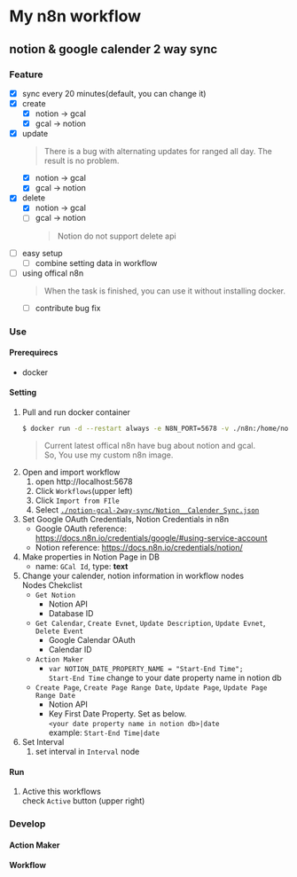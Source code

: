 # My n8n workflow

## notion & google calender 2 way sync

### Feature

- [x] sync every 20 minutes(default, you can change it)
- [x] create
    - [x] notion -> gcal
    - [x] gcal -> notion
- [x] update 
    > There is a bug with alternating updates for ranged all day. The result is no problem.
    - [x] notion -> gcal
    - [x] gcal -> notion
- [x] delete
    - [x] notion -> gcal
    - [ ] gcal -> notion
         > Notion do not support delete api
- [ ] easy setup
    - [ ] combine setting data in workflow
- [ ] using offical n8n
    > When the task is finished, you can use it without installing docker.
    - [ ] contribute bug fix

### Use

#### Prerequirecs

* docker

#### Setting

1. Pull and run docker container
    ```bash
    $ docker run -d --restart always -e N8N_PORT=5678 -v ./n8n:/home/node/.n8n -p 5678:5678 --name n8n 5pecia1/n8n-custom:latest
    ```
    > Current latest offical n8n have bug about notion and gcal.  
    > So, You use my custom n8n image.
4. Open and import workflow
    1. open http://localhost:5678
    1. Click `Workflows`(upper left)
    2. Click `Import from FIle`
    3. Select [`./notion-gcal-2way-sync/Notion__Calender_Sync.json`](https://github.com/5pecia1/n8n-workflow/blob/main/notion-gcal-2-way-sync/Notion__Calender_Sync.json)
5. Set Google OAuth Credentials, Notion Credentials in n8n
    * Google OAuth reference: https://docs.n8n.io/credentials/google/#using-service-account
    * Notion reference: https://docs.n8n.io/credentials/notion/
6. Make properties in Notion Page in DB
    * name: `GCal Id`, type: **text**
7. Change your calender, notion information in workflow nodes  
    Nodes Chekclist
    * `Get Notion`
        * Notion API
        * Database ID
    * `Get Calendar`, `Create Evnet`, `Update Description`, `Update Evnet`, `Delete Event`
        * Google Calendar OAuth
        * Calendar ID
    * `Action Maker`
        * `var NOTION_DATE_PROPERTY_NAME = "Start-End Time";`  
        `Start-End Time` change to your date property name in notion db
    * `Create Page`, `Create Page Range Date`, `Update Page`, `Update Page Range Date`
        * Notion API
        * Key First Date Property. Set as below.  
        `<your date property name in notion db>|date`  
        example: `Start-End Time|date`
8. Set Interval
    1. set interval in `Interval` node

#### Run

1. Active this workflows  
    check `Active` button (upper right)


### Develop

#### Action Maker

#### Workflow
